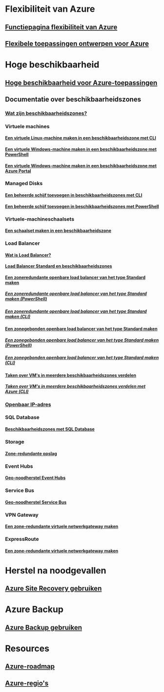 
# Flexibiliteit van Azure
## [Functiepagina flexibiliteit van Azure](http://azure.microsoft.com/features/resiliency)
## [Flexibele toepassingen ontwerpen voor Azure](https://docs.microsoft.com/azure/architecture/resiliency/)

# Hoge beschikbaarheid

## [Hoge beschikbaarheid voor Azure-toepassingen](https://docs.microsoft.com/azure/architecture/resiliency/high-availability-azure-applications)

## Documentatie over beschikbaarheidszones
### [Wat zijn beschikbaarheidszones?](az-overview.md)

### Virtuele machines
#### [Een virtuele Linux-machine maken in een beschikbaarheidszone met CLI](../virtual-machines/linux/create-cli-availability-zone.md)
#### [Een virtuele Windows-machine maken in een beschikbaarheidszone met PowerShell](../virtual-machines/windows/create-powershell-availability-zone.md)
#### [Een virtuele Windows-machine maken in een beschikbaarheidszone met Azure Portal](../virtual-machines/windows/create-portal-availability-zone.md)

### Managed Disks
#### [Een beheerde schijf toevoegen in beschikbaarheidszones met CLI](../virtual-machines/linux/add-disk.md#use-managed-disks)
#### [Een beheerde schijf toevoegen in beschikbaarheidszones met PowerShell](../virtual-machines/windows/attach-disk-ps.md#add-an-empty-data-disk-to-a-virtual-machine)

### Virtuele-machineschaalsets
#### [Een schaalset maken in een beschikbaarheidszone](../virtual-machine-scale-sets/virtual-machine-scale-sets-use-availability-zones.md)

### Load Balancer
#### [Wat is Load Balancer?](../load-balancer/load-balancer-standard-overview.md)
#### [Load Balancer Standard en beschikbaarheidszones](../load-balancer/load-balancer-standard-availability-zones.md)

#### [Een zoneredundante openbare load balancer van het type Standard maken](../load-balancer/load-balancer-get-started-internet-az-portal.md)
##### [Een zoneredundante openbare load balancer van het type Standard maken (PowerShell)](../load-balancer/load-balancer-get-started-internet-az-powershell.md)
##### [Een zoneredundante openbare load balancer van het type Standard maken (CLI)](../load-balancer/load-balancer-get-started-internet-az-cli.md)
#### [Een zonegebonden openbare load balancer van het type Standard maken](../load-balancer/load-balancer-get-started-internet-availability-zones-zonal-portal.md)
##### [Een zonegebonden openbare load balancer van het type Standard maken (PowerShell)](../load-balancer/load-balancer-get-started-internet-availability-zones-zonal-powershell.md)
##### [Een zonegebonden openbare load balancer van het type Standard maken (CLI)](../load-balancer/load-balancer-get-started-internet-availability-zones-zonal-cli.md)
#### [Taken over VM's in meerdere beschikbaarheidszones verdelen](../load-balancer/load-balancer-standard-public-availability-zones-portal.md)
##### [Taken over VM's in meerdere beschikbaarheidszones verdelen met Azure (CLI)](../load-balancer/load-balancer-standard-public-zone-redundant-cli.md)

### [Openbaar IP-adres](../virtual-network/virtual-network-public-ip-address.md#create-a-public-ip-address)

### SQL Database
#### [Beschikbaarheidszones met SQL Database](../sql-database/sql-database-high-availability.md#availability-zones)

### Storage
#### [Zone-redundante opslag](../storage/common/storage-redundancy-zrs.md)

### Event Hubs
#### [Geo-noodherstel Event Hubs](../event-hubs/event-hubs-geo-dr.md#availability-zones-preview)

### Service Bus
#### [Geo-noodherstel Service Bus](../service-bus-messaging/service-bus-geo-dr.md#availability-zones-preview)

### VPN Gateway
#### [Een zone-redundante virtuele netwerkgateway maken](../vpn-gateway/create-zone-redundant-vnet-gateway.md)

### ExpressRoute
#### [Een zone-redundante virtuele netwerkgateway maken](../vpn-gateway/create-zone-redundant-vnet-gateway.md)

# Herstel na noodgevallen
## [Azure Site Recovery gebruiken](https://docs.microsoft.com/azure/site-recovery/)

# Azure Backup
## [Azure Backup gebruiken](https://docs.microsoft.com/azure/backup/)

# Resources
## [Azure-roadmap](https://azure.microsoft.com/roadmap/)
## [Azure-regio's](https://azure.microsoft.com/regions/)
